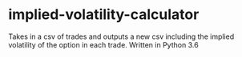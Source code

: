 # implied-volatility-calculator
Takes in a csv of trades and outputs a new csv including the implied volatility of the option in each trade.
Written in Python 3.6
